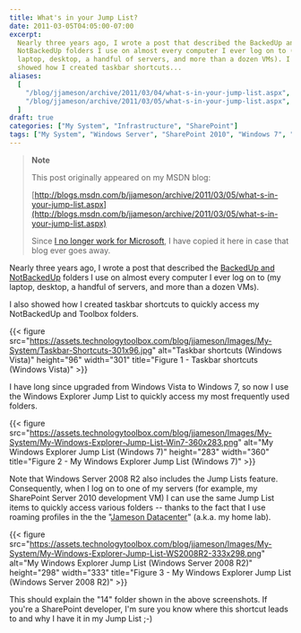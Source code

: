 ```yaml
---
title: What's in your Jump List?
date: 2011-03-05T04:05:00-07:00
excerpt:
  Nearly three years ago, I wrote a post that described the BackedUp and
  NotBackedUp folders I use on almost every computer I ever log on to (my
  laptop, desktop, a handful of servers, and more than a dozen VMs). I also
  showed how I created taskbar shortcuts...
aliases:
  [
    "/blog/jjameson/archive/2011/03/04/what-s-in-your-jump-list.aspx",
    "/blog/jjameson/archive/2011/03/05/what-s-in-your-jump-list.aspx",
  ]
draft: true
categories: ["My System", "Infrastructure", "SharePoint"]
tags: ["My System", "Windows Server", "SharePoint 2010", "Windows 7", "Toolbox"]
---
```


> **Note**
>
> This post originally appeared on my MSDN blog:
>
> [http://blogs.msdn.com/b/jjameson/archive/2011/03/05/what-s-in-your-jump-list.aspx](http://blogs.msdn.com/b/jjameson/archive/2011/03/05/what-s-in-your-jump-list.aspx)
>
> Since
> [I no longer work for Microsoft](/blog/jjameson/2011/09/02/last-day-with-microsoft),
> I have copied it here in case that blog ever goes away.

Nearly three years ago, I wrote a post that described the
[BackedUp and NotBackedUp](/blog/jjameson/2007/03/22/backedup-and-notbackedup)
folders I use on almost every computer I ever log on to (my laptop, desktop, a
handful of servers, and more than a dozen VMs).

I also showed how I created taskbar shortcuts to quickly access my NotBackedUp
and Toolbox folders.

{{< figure
src="https://assets.technologytoolbox.com/blog/jjameson/Images/My-System/Taskbar-Shortcuts-301x96.jpg"
alt="Taskbar shortcuts (Windows Vista)" height="96" width="301"
title="Figure 1 - Taskbar shortcuts (Windows Vista)" >}}

I have long since upgraded from Windows Vista to Windows 7, so now I use the
Windows Explorer Jump List to quickly access my most frequently used folders.

{{< figure
src="https://assets.technologytoolbox.com/blog/jjameson/Images/My-System/My-Windows-Explorer-Jump-List-Win7-360x283.png"
alt="My Windows Explorer Jump List (Windows 7)" height="283" width="360"
title="Figure 2 - My Windows Explorer Jump List (Windows 7)" >}}

Note that Windows Server 2008 R2 also includes the Jump Lists feature.
Consequently, when I log on to one of my servers (for example, my SharePoint
Server 2010 development VM) I can use the same Jump List items to quickly access
various folders -- thanks to the fact that I use roaming profiles in the the
"[Jameson Datacenter](/blog/jjameson/2009/09/14/the-jameson-datacenter)" (a.k.a.
my home lab).

{{< figure
src="https://assets.technologytoolbox.com/blog/jjameson/Images/My-System/My-Windows-Explorer-Jump-List-WS2008R2-333x298.png"
alt="My Windows Explorer Jump List (Windows Server 2008 R2)" height="298"
width="333"
title="Figure 3 - My Windows Explorer Jump List (Windows Server 2008 R2)" >}}

This should explain the "14" folder shown in the above screenshots. If you're a
SharePoint developer, I'm sure you know where this shortcut leads to and why I
have it in my Jump List ;-)
